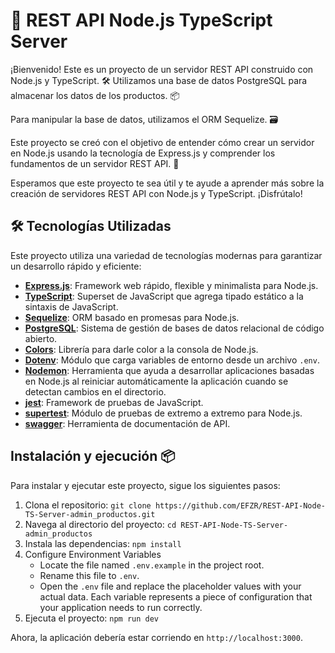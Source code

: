 # 🚀 REST API Node.js TypeScript Server

¡Bienvenido! Este es un proyecto de un servidor REST API construido con Node.js y TypeScript. 🛠️ Utilizamos una base de datos PostgreSQL para almacenar los datos de los productos. 📦

Para manipular la base de datos, utilizamos el ORM Sequelize. 🗃️

Este proyecto se creó con el objetivo de entender cómo crear un servidor en Node.js usando la tecnología de Express.js y comprender los fundamentos de un servidor REST API. 🎯

Esperamos que este proyecto te sea útil y te ayude a aprender más sobre la creación de servidores REST API con Node.js y TypeScript. ¡Disfrútalo!

## 🛠️ Tecnologías Utilizadas

Este proyecto utiliza una variedad de tecnologías modernas para garantizar un desarrollo rápido y eficiente:

- [**Express.js**](https://expressjs.com/): Framework web rápido, flexible y minimalista para Node.js.
- [**TypeScript**](https://www.typescriptlang.org/): Superset de JavaScript que agrega tipado estático a la sintaxis de JavaScript.
- [**Sequelize**](https://sequelize.org/): ORM basado en promesas para Node.js.
- [**PostgreSQL**](https://www.postgresql.org/): Sistema de gestión de bases de datos relacional de código abierto.
- [**Colors**](https://www.npmjs.com/package/colors): Librería para darle color a la consola de Node.js.
- [**Dotenv**](https://www.npmjs.com/package/dotenv): Módulo que carga variables de entorno desde un archivo `.env`.
- [**Nodemon**](https://www.npmjs.com/package/nodemon): Herramienta que ayuda a desarrollar aplicaciones basadas en Node.js al reiniciar automáticamente la aplicación cuando se detectan cambios en el directorio.
- [**jest**](https://jestjs.io/): Framework de pruebas de JavaScript.
- [**supertest**](https://www.npmjs.com/package/supertest): Módulo de pruebas de extremo a extremo para Node.js.
- [**swagger**](https://swagger.io/): Herramienta de documentación de API.

## Instalación y ejecución 📦

Para instalar y ejecutar este proyecto, sigue los siguientes pasos:

1. Clona el repositorio: `git clone https://github.com/EFZR/REST-API-Node-TS-Server-admin_productos.git`
2. Navega al directorio del proyecto: `cd REST-API-Node-TS-Server-admin_productos`
3. Instala las dependencias: `npm install`
4. Configure Environment Variables
    - Locate the file named `.env.example` in the project root.
    - Rename this file to `.env`.
    - Open the `.env` file and replace the placeholder values with your actual data. Each variable represents a piece of configuration that your application needs to run correctly.
5. Ejecuta el proyecto: `npm run dev`

Ahora, la aplicación debería estar corriendo en `http://localhost:3000`.

